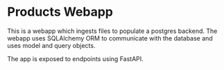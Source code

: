 # Products Webapp

This is a webapp which ingests files to populate a postgres backend.
The webapp uses SQLAlchemy ORM to communicate with the database and uses 
model and query objects. 

The app is exposed to endpoints using FastAPI.


